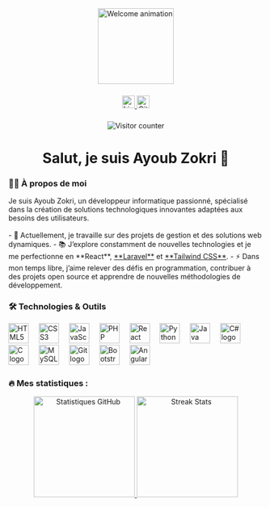 <div align="center">
  <img height="150" src="https://user-images.githubusercontent.com/64897654/216853779-0151c7b7-d0d8-4db5-9439-d343e8c2ae04.gif" alt="Welcome animation" />
</div>

###

<div align="center">
  <a href="https://www.linkedin.com/in/ayoub-zekri-11ba5a156" target="_blank">
    <img src="https://img.shields.io/static/v1?message=LinkedIn&logo=linkedin&label=&color=0077B5&logoColor=white&labelColor=&style=for-the-badge" height="25" alt="LinkedIn logo" />
  </a>
  <a href="https://github.com/Ayoubzkr" target="_blank">
    <img src="https://img.shields.io/static/v1?message=GitHub&logo=github&label=&color=181717&logoColor=white&labelColor=&style=for-the-badge" height="25" alt="GitHub logo" />
  </a>
</div>

###

<div align="center">
  <img src="https://visitor-badge.laobi.icu/badge?page_id=Ayoubzkr.Ayoubzkr" alt="Visitor counter" />
</div>

###

<h1 align="center">Salut, je suis Ayoub Zokri 👋</h1>

###

<h3 align="left">👨‍💻 À propos de moi</h3>

<p align="left">
Je suis Ayoub Zokri, un développeur informatique passionné, spécialisé dans la création de solutions technologiques innovantes adaptées aux besoins des utilisateurs.  
<br><br>
- 🔭 Actuellement, je travaille sur des projets de gestion et des solutions web dynamiques.  
- 📚 J’explore constamment de nouvelles technologies et je me perfectionne en **React**, <a href="https://laravel.com/" target="_blank">**Laravel**</a> et <a href="https://tailwindcss.com/" target="_blank">**Tailwind CSS**</a>.  
- ⚡ Dans mon temps libre, j’aime relever des défis en programmation, contribuer à des projets open source et apprendre de nouvelles méthodologies de développement.
</p>

###

<h3 align="left">🛠️ Technologies & Outils</h3>

<div align="left">
  <img src="https://cdn.jsdelivr.net/gh/devicons/devicon/icons/html5/html5-original.svg" height="40" alt="HTML5 logo" />
  <img width="12" />
  <img src="https://cdn.jsdelivr.net/gh/devicons/devicon/icons/css3/css3-original.svg" height="40" alt="CSS3 logo" />
  <img width="12" />
  <img src="https://cdn.jsdelivr.net/gh/devicons/devicon/icons/javascript/javascript-original.svg" height="40" alt="JavaScript logo" />
  <img width="12" />
  <img src="https://cdn.jsdelivr.net/gh/devicons/devicon/icons/php/php-original.svg" height="40" alt="PHP logo" />
  <img width="12" />
  <img src="https://cdn.jsdelivr.net/gh/devicons/devicon/icons/react/react-original.svg" height="40" alt="React logo" />

  <img width="12" />
  <img src="https://cdn.jsdelivr.net/gh/devicons/devicon/icons/python/python-original.svg" height="40" alt="Python logo" />
  <img width="12" />
  <img src="https://cdn.jsdelivr.net/gh/devicons/devicon/icons/java/java-original.svg" height="40" alt="Java logo" />
  <img width="12" />
  <img src="https://cdn.jsdelivr.net/gh/devicons/devicon/icons/csharp/csharp-original.svg" height="40" alt="C# logo" />
  <img width="12" />
  <img src="https://cdn.jsdelivr.net/gh/devicons/devicon/icons/c/c-original.svg" height="40" alt="C logo" />
  <img width="12" />
  <img src="https://cdn.jsdelivr.net/gh/devicons/devicon/icons/mysql/mysql-original.svg" height="40" alt="MySQL logo" />
  <img width="12" />
  <img src="https://cdn.jsdelivr.net/gh/devicons/devicon/icons/git/git-original.svg" height="40" alt="Git logo" />
  <img width="12" />
  <img src="https://cdn.jsdelivr.net/gh/devicons/devicon/icons/bootstrap/bootstrap-original.svg" height="40" alt="Bootstrap logo" />
  
  <img width="12" />
  <a href="https://angular.io/" target="_blank">
    <img src="https://cdn.jsdelivr.net/gh/devicons/devicon/icons/angularjs/angularjs-original.svg" height="40" alt="Angular logo" />
  </a>
</div>

###

<h3 align="left">🔥 Mes statistiques :</h3>

<div align="center">
  <a href="https://github.com/Ayoubzkr">
    <img src="https://github-readme-stats.vercel.app/api?username=Ayoubzkr&show_icons=true&theme=radical&hide_border=true" height="200" alt="Statistiques GitHub" />
  </a>
  <a href="https://github.com/Ayoubzkr">
    <img src="https://github-readme-streak-stats.herokuapp.com?user=Ayoubzkr&theme=radical&hide_border=true&date_format=j%20M%5B%20Y%5D" height="200" alt="Streak Stats" />
  </a>
</div>
